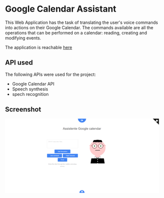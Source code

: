 # Google Calendar Assistant

This Web Application has the task of translating the user's voice commands into actions on their Google Calendar.
The commands available are all the operations that can be performed on a calendar: reading, creating and modifying events.

The application is reachable [here](https://limo01.github.io/assistenteVocale_googleCalendar/public_html/)

## API used ##

The following APIs were used for the project:
  * Google Calendar API
  * Speech synthesis
  * spech recognition

## Screenshot ##

<img src="/img/screen.PNG" align="center">
